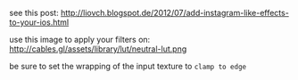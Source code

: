 see this post: http://liovch.blogspot.de/2012/07/add-instagram-like-effects-to-your-ios.html

use this image to apply your filters on: http://cables.gl/assets/library/lut/neutral-lut.png

be sure to set the wrapping of the input texture to `clamp to edge`

